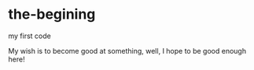 # the-begining
my first code

My wish is to become good at something, well, I hope to be good enough here! 
